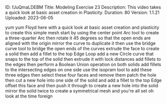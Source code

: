 ID: fJuQmaLDEBM
Title: Modeling Exercise 23
Description: This video takes a quick look at basic asset creation in Plasticity.
Duration: 80
Version: 1.1.21
Uploaded: 2023-06-05

yum yum
Floyd here with a quick look at basic
asset creation and plasticity to create
this simple mesh start by using the
center point Arc tool to create a
three-quarter Arc then rotate it 45
degrees so that the open ends are
aligned with the origin mirror the curve
to duplicate it then use the bridge
curve tool to bridge the open ends of
the curves extrude the face to create a
solid then add a fillet to the top Edge
Loop
add a new Circle curve that snaps to the
top of the solid then extrude it with
lock distances
add fillets to the edges then perform a
Boolean Union operation on both solids
add fillets to the intersecting edges on
one side
use the isopram tool to add these three
edges
then select these four faces and remove
them
patch the hole
then cut a new hole into one side of the
solid and add a fillet to the top Edge
offset this face and then push it
through to create a new hole into the
solid
mirror the solid twice to create a
symmetrical mesh and you're all set
oh look at the time
foreign
